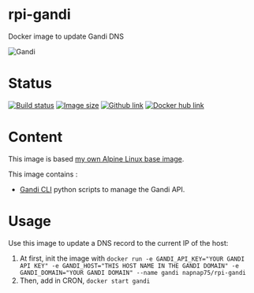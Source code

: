 # rpi-gandi
Docker image to update Gandi DNS

![Gandi](https://www.gandi.net/apple-touch-icon-114x114.png)

# Status
[![Build status](https://travis-ci.org/napnap75/rpi-gandi.svg?branch=master)](https://travis-ci.org/napnap75/rpi-gandi) [![Image size](https://images.microbadger.com/badges/image/napnap75/rpi-gandi.svg)](https://microbadger.com/images/napnap75/rpi-gandi "Get your own image badge on microbadger.com") [![Github link](https://assets-cdn.github.com/favicon.ico)](https://github.com/napnap75/rpi-gandi) [![Docker hub link](https://www.docker.com/favicon.ico)](https://hub.docker.com/r/napnap75/rpi-gandi/)


# Content
This image is based [my own Alpine Linux base image](https://hub.docker.com/r/napnap75/rpi-alpine-base/).

This image contains :

- [Gandi CLI](https://github.com/Gandi/gandi.cli) python scripts to manage the Gandi API.

# Usage
Use this image to update a DNS record to the current IP of the host:

1. At first, init the image with `docker run -e GANDI_API_KEY="YOUR GANDI API KEY" -e GANDI_HOST="THIS HOST NAME IN THE GANDI DOMAIN" -e GANDI_DOMAIN="YOUR GANDI DOMAIN" --name gandi napnap75/rpi-gandi`
2. Then, add in CRON, `docker start gandi`
